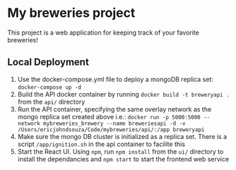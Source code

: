 # My breweries project

This project is a web application for keeping track of your favorite breweries!

## Local Deployment

1) Use the docker-compose.yml file to deploy a mongoDB replica set: `docker-compose up -d`
2) Build the API docker container by running `docker build -t breweryapi .` from the `api/` directory
3) Run the API container, specifying the same overlay network as the mongo replica set created above
    i.e.: `docker run -p 5000:5000 --network mybreweries_brewery --name breweriesapi -d -v /Users/ericjohndsouza/Code/mybreweries/api/:/app breweryapi`
4) Make sure the mongo DB cluster is initialized as a replica set. There is a script `/app/ignition.sh` in the api container to facilite this
5) Start the React UI. Using `npm`, run `npm install` from the `ui/` directory to install the dependancies and `npm start` to start the frontend web service


